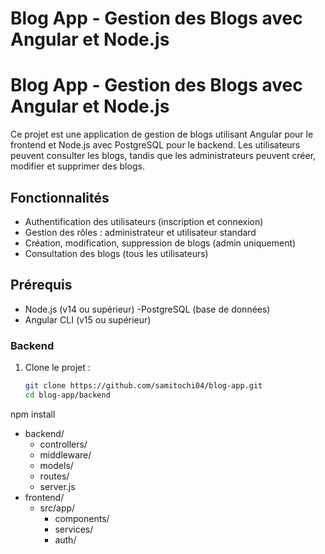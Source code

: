 # Blog App - Gestion des Blogs avec Angular et Node.js
# Blog App - Gestion des Blogs avec Angular et Node.js
Ce projet est une application de gestion de blogs utilisant Angular pour le frontend et Node.js avec PostgreSQL pour le backend. 
Les utilisateurs peuvent consulter les blogs, tandis que les administrateurs peuvent créer, modifier et supprimer des blogs.
## Fonctionnalités
- Authentification des utilisateurs (inscription et connexion)
- Gestion des rôles : administrateur et utilisateur standard
- Création, modification, suppression de blogs (admin uniquement)
- Consultation des blogs (tous les utilisateurs)
## Prérequis
- Node.js (v14 ou supérieur)
-PostgreSQL (base de données)
- Angular CLI (v15 ou supérieur)
### Backend
1. Clone le projet :
   ```bash
   git clone https://github.com/samitochi04/blog-app.git
   cd blog-app/backend
npm install
- backend/
  - controllers/
  - middleware/
  - models/
  - routes/
  - server.js
- frontend/
  - src/app/
    - components/
    - services/
    - auth/
